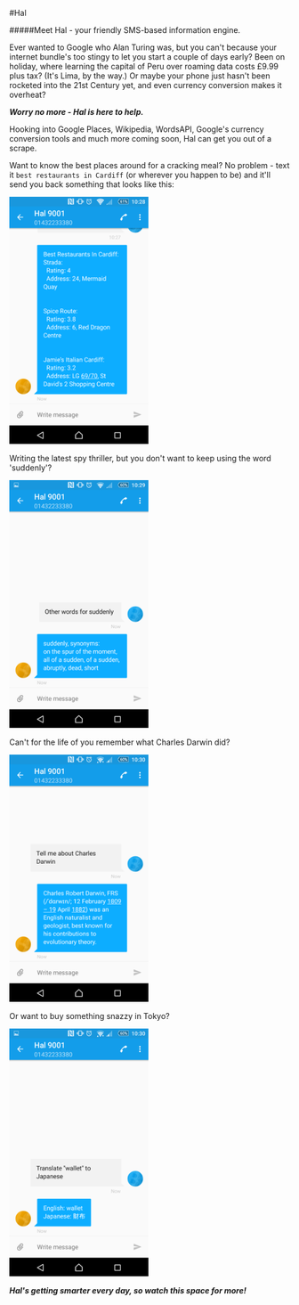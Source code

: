 #Hal

#####Meet Hal - your friendly SMS-based information engine.

Ever wanted to Google who Alan Turing was, but you can't because your internet bundle's too stingy to let you start a couple of days early? Been on holiday, where learning the capital of Peru over roaming data costs £9.99 plus tax? (It's Lima, by the way.) Or maybe your phone just hasn't been rocketed into the 21st Century yet, and even currency conversion makes it overheat?

***Worry no more - Hal is here to help.***

Hooking into Google Places, Wikipedia, WordsAPI, Google's currency conversion tools and much more coming soon, Hal can get you out of a scrape.

Want to know the best places around for a cracking meal? No problem - text it `best restaurants in Cardiff` (or wherever you happen to be) and it'll send you back something that looks like this:

<img src="img/cafes.png" width=250 alt="Best cafes in Cardiff">

Writing the latest spy thriller, but you don't want to keep using the word 'suddenly'?

<img src="img/suddenly.png" width=250 alt="other words for 'suddenly'">

Can't for the life of you remember what Charles Darwin did?

<img src="img/darwin.png" width=250 alt="Tell me about Charles Darwin">

Or want to buy something snazzy in Tokyo?

<img src="img/japanese.png" width=250 alt="Translate wallet to Japanese">

***Hal's getting smarter every day, so watch this space for more!***
